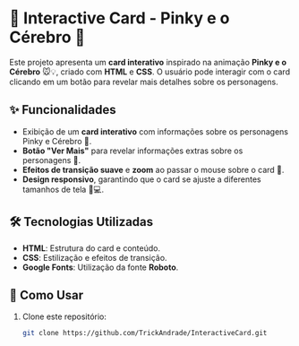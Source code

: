 # 🌟 **Interactive Card - Pinky e o Cérebro** 🌟

Este projeto apresenta um **card interativo** inspirado na animação **Pinky e o Cérebro** 🐭💡, criado com **HTML** e **CSS**. O usuário pode interagir com o card clicando em um botão para revelar mais detalhes sobre os personagens.

## ✨ Funcionalidades

- Exibição de um **card interativo** com informações sobre os personagens Pinky e Cérebro 🧠.
- **Botão "Ver Mais"** para revelar informações extras sobre os personagens 📜.
- **Efeitos de transição suave** e **zoom** ao passar o mouse sobre o card 🔄.
- **Design responsivo**, garantindo que o card se ajuste a diferentes tamanhos de tela 📱💻.

## 🛠️ Tecnologias Utilizadas

- **HTML**: Estrutura do card e conteúdo.
- **CSS**: Estilização e efeitos de transição.
- **Google Fonts**: Utilização da fonte **Roboto**.

## 🚀 Como Usar

1. Clone este repositório:
   ```bash
   git clone https://github.com/TrickAndrade/InteractiveCard.git
